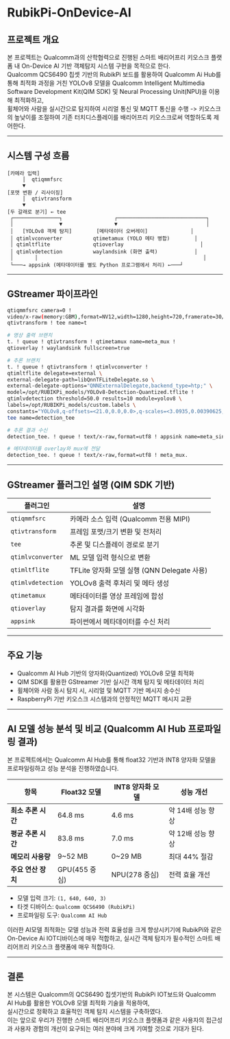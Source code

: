 # RubikPi-OnDevice-AI

## 프로젝트 개요

본 프로젝트는 Qualcomm과의 산학협력으로 진행된 스마트 배리어프리 키오스크 플랫폼 내 On-Device AI 기반 객체탐지 시스템 구현을 목적으로 한다.  
Qualcomm QCS6490 칩셋 기반의 RubikPi 보드를 활용하여 Qualcomm Ai Hub를 통해 최적화 과정을 거친 YOLOv8 모델을 Qualcomm Intelligent Multimedia Software Development Kit(QIM SDK) 및 Neural Processing Unit(NPU)을 이용해 최적화하고,  
휠체어와 사람을 실시간으로 탐지하여 시리얼 통신 및 MQTT 통신을 수행 -> 키오스크의 높낮이를 조절하여 기존 터치디스플레이를 배리어프리 키오스크로써 역할하도록 제어한다.

------

## 시스템 구성 흐름

```plaintext
[카메라 입력]
     │  qtiqmmfsrc
     ▼
[포맷 변환 / 리사이징]
     │  qtivtransform
     ▼
[두 갈래로 분기] ← tee
 ┌───────────────┐                 ┌─────────────────────────────┐
 │               ▼                 ▼                             │
 │   [YOLOv8 객체 탐지]        [메타데이터 오버레이]              │
 │ qtimlvconverter          qtimetamux (YOLO 메타 병합)        │
 │ qtimltflite              qtioverlay                         │
 │ qtimlvdetection          waylandsink (화면 출력)            │
 │       │                                                      │
 └───→ appsink (메타데이터를 별도 Python 프로그램에서 처리) ←───┘
```

------

## GStreamer 파이프라인

```bash
qtiqmmfsrc camera=0 !
video/x-raw(memory:GBM),format=NV12,width=1280,height=720,framerate=30/1 !
qtivtransform ! tee name=t

# 영상 출력 브랜치
t. ! queue ! qtivtransform ! qtimetamux name=meta_mux !
qtioverlay ! waylandsink fullscreen=true

# 추론 브랜치
t. ! queue ! qtivtransform ! qtimlvconverter !
qtimltflite delegate=external \
external-delegate-path=libQnnTFLiteDelegate.so \
external-delegate-options="QNNExternalDelegate,backend_type=htp;" \
model=/opt/RUBIKPi_models/YOLOv8-Detection-Quantized.tflite !
qtimlvdetection threshold=50.0 results=10 module=yolov8 \
labels=/opt/RUBIKPi_models/custom.labels \
constants="YOLOv8,q-offsets=<21.0,0.0,0.0>,q-scales=<3.0935,0.00390625,1.0>;" !
tee name=detection_tee

# 추론 결과 수신
detection_tee. ! queue ! text/x-raw,format=utf8 ! appsink name=meta_sink emit-signals=true

# 메타데이터를 overlay와 mux에 전달
detection_tee. ! queue ! text/x-raw,format=utf8 ! meta_mux.
```

------

## GStreamer 플러그인 설명 (QIM SDK 기반)

| 플러그인          | 설명                                        |
| ----------------- | ------------------------------------------- |
| `qtiqmmfsrc`      | 카메라 소스 입력 (Qualcomm 전용 MIPI)       |
| `qtivtransform`   | 프레임 포맷/크기 변환 및 전처리             |
| `tee`             | 추론 및 디스플레이 경로로 분기              |
| `qtimlvconverter` | ML 모델 입력 형식으로 변환                  |
| `qtimltflite`     | TFLite 양자화 모델 실행 (QNN Delegate 사용) |
| `qtimlvdetection` | YOLOv8 출력 후처리 및 메타 생성             |
| `qtimetamux`      | 메타데이터를 영상 프레임에 합성             |
| `qtioverlay`      | 탐지 결과를 화면에 시각화                   |
| `appsink`         | 파이썬에서 메타데이터를 수신 처리           |

------

## 주요 기능

- Qualcomm AI Hub 기반의 양자화(Quantized) YOLOv8 모델 최적화
- QIM SDK를 활용한 GStreamer 기반 실시간 객체 탐지 및 메타데이터 처리
- 휠체어와 사람 동시 탐지 시, 시리얼 및 MQTT 기반 메시지 송수신
- RaspberryPi 기반 키오스크 시스템과의 안정적인 MQTT 메시지 교환

------

## AI 모델 성능 분석 및 비교 (Qualcomm AI Hub 프로파일링 결과)

본 프로젝트에서는 Qualcomm AI Hub를 통해 float32 기반과 INT8 양자화 모델을 프로파일링하고 성능 분석을 진행하였습니다.

| 항목               | Float32 모델  | INT8 양자화 모델 | 성능 개선         |
| ------------------ | ------------- | ---------------- | ----------------- |
| **최소 추론 시간** | 64.8 ms       | 4.6 ms           | 약 14배 성능 향상 |
| **평균 추론 시간** | 83.8 ms       | 7.0 ms           | 약 12배 성능 향상 |
| **메모리 사용량**  | 9~52 MB       | 0~29 MB          | 최대 44% 절감     |
| **주요 연산 장치** | GPU(455 중심) | NPU(278 중심)    | 전력 효율 개선    |

- 모델 입력 크기: `(1, 640, 640, 3)`
- 타겟 디바이스: `Qualcomm QCS6490 (RubikPi)`
- 프로파일링 도구: `Qualcomm AI Hub`

이러한 AI모델 최적화는 모델 성능과 전력 효율성을 크게 향상시키기에 RubikPi와 같은 On-Device Ai IOT디바이스에 매우 적합하고, 실시간 객체 탐지가 필수적인 스마트 배리어프리 키오스크 플랫폼에 매우 적합하다.

------

## 결론

본 시스템은 Qualcomm의 QCS6490 칩셋기반의 RubikPi IOT보드와 Qualcomm AI Hub를 활용한 YOLOv8 모델 최적화 기술을 적용하여,  
실시간으로 정확하고 효율적인 객체 탐지 시스템을 구축하였다.  
이는 앞으로 우리가 진행한 스마트 배리어프리 키오스크 플렛폼과 같은 사용자의 접근성과 사용자 경험의 개선이 요구되는 여러 분야에 크게 기여할 것으로 기대가 된다. 

